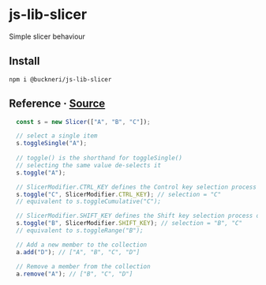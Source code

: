 # js-lib-slicer

Simple slicer behaviour

## Install

```
npm i @buckneri/js-lib-slicer
```

## Reference · [Source](https://github.com/ibuckner/js-lib/blob/master/packages/js-lib-slicer/src/js-lib-slicer.ts)

```js
  const s = new Slicer(["A", "B", "C"]);

  // select a single item
  s.toggleSingle("A");
  
  // toggle() is the shorthand for toggleSingle()
  // selecting the same value de-selects it
  s.toggle("A");

  // SlicerModifier.CTRL_KEY defines the Control key selection process on a slicer
  s.toggle("C", SlicerModifier.CTRL_KEY); // selection = "C"
  // equivalent to s.toggleCumulative("C");

  // SlicerModifier.SHIFT_KEY defines the Shift key selection process on a slicer
  s.toggle("B", SlicerModifier.SHIFT_KEY); // selection = "B", "C"
  // equivalent to s.toggleRange("B");

  // Add a new member to the collection
  a.add("D"); // ["A", "B", "C", "D"]

  // Remove a member from the collection
  a.remove("A"); // ["B", "C", "D"]
```